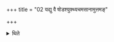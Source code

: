 +++
title = "02 यद्यु वै षोडश्युक्थ्यचमसानामुत्तमङ्"

+++

<details><summary>थिते</summary>

2. If it is a Ṣodasin, while filling the last group (of goblets) he causes the king (Soma) to remain for one group of goblets. 
</details>
